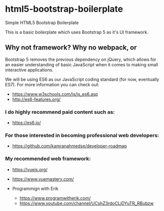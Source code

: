 # html5-bootstrap-boilerplate
Simple HTML5 Bootstrap Boilerplate


This is a basic boilerplate which uses Bootstrap 5 as it's UI framework.

## Why not framework? Why no webpack, or 
Bootstrap 5 removes the previous dependency on jQuery, which allows for an easier understanding of basic JavaScript when it comes to making small interactive applications.

We will be using ES6 as our JavaScript coding standard (for now, eventually ES7). For more information you can check out:

* https://www.w3schools.com/js/js_es6.asp
* http://es6-features.org/

### I do highly recommend paid content such as:

* https://es6.io/

### For those interested in becoming professional web developers:

* https://github.com/kamranahmedse/developer-roadmap

### My recommended web framework:

* https://vuejs.org/
* https://www.vuemastery.com/

* Programmign with Erik
  * https://www.programwitherik.com/
  * https://www.youtube.com/channel/UCshZ3rdoCLjDYuTR_RBubzw